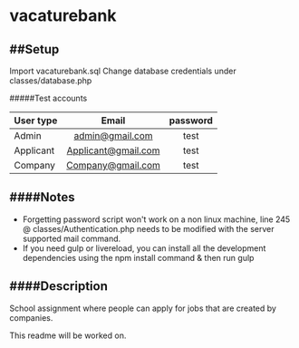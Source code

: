 # vacaturebank

##Setup
---
Import vacaturebank.sql
Change database credentials under classes/database.php

#####Test accounts

| User type        | Email       | password | 
| ------------- |:-------------:| :-------------: |
| Admin    | admin@gmail.com | test |
| Applicant | Applicant@gmail.com  | test  |      
| Company |   Company@gmail.com     | test |

####Notes
---
- Forgetting password script won't work on a non linux machine, line 245 @ classes/Authentication.php needs to be modified with the server supported mail command.
- If you need gulp or livereload, you can install all the development dependencies using the npm install command & then run gulp

####Description
---
School assignment where people can apply for jobs that are created by companies.

This readme will be worked on.
